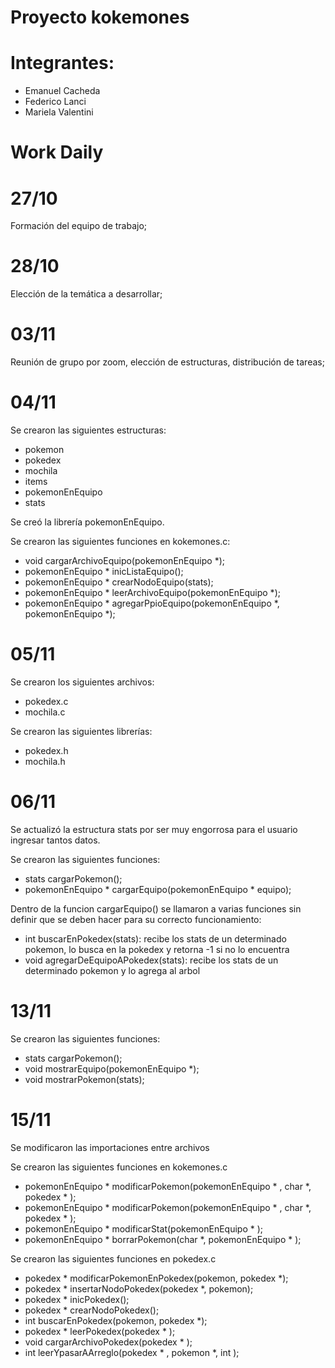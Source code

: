 # Proyecto kokemones

# Integrantes:
- Emanuel Cacheda
- Federico Lanci
- Mariela Valentini

# Work Daily

# 27/10
Formación del equipo de trabajo;

# 28/10
Elección de la temática a desarrollar;

# 03/11
Reunión de grupo por zoom, elección de estructuras, distribución de tareas;

# 04/11

Se crearon las siguientes estructuras:
- pokemon
- pokedex
- mochila
- items
- pokemonEnEquipo
- stats

Se creó la librería pokemonEnEquipo.

Se crearon las siguientes funciones en kokemones.c:

- void cargarArchivoEquipo(pokemonEnEquipo *);
- pokemonEnEquipo * inicListaEquipo();
- pokemonEnEquipo * crearNodoEquipo(stats);
- pokemonEnEquipo * leerArchivoEquipo(pokemonEnEquipo *);
- pokemonEnEquipo * agregarPpioEquipo(pokemonEnEquipo *, pokemonEnEquipo *);

# 05/11

Se crearon los siguientes archivos:

- pokedex.c
- mochila.c

Se crearon las siguientes librerías:

- pokedex.h
- mochila.h

# 06/11

Se actualizó la estructura stats por ser muy engorrosa para el usuario ingresar tantos datos.

Se crearon las siguientes funciones:

- stats cargarPokemon();
- pokemonEnEquipo * cargarEquipo(pokemonEnEquipo * equipo);

Dentro de la funcion cargarEquipo() se llamaron a varias funciones sin definir que se deben hacer para su correcto funcionamiento:

- int buscarEnPokedex(stats): recibe los stats de un determinado pokemon, lo busca en la pokedex y retorna -1 si no lo encuentra
- void agregarDeEquipoAPokedex(stats): recibe los stats de un determinado pokemon y lo agrega al arbol

# 13/11

Se crearon las siguientes funciones:

- stats cargarPokemon();
- void mostrarEquipo(pokemonEnEquipo *);
- void mostrarPokemon(stats);

# 15/11

Se modificaron las importaciones entre archivos

Se crearon las siguientes funciones en kokemones.c

- pokemonEnEquipo * modificarPokemon(pokemonEnEquipo * , char *, pokedex * );
- pokemonEnEquipo * modificarPokemon(pokemonEnEquipo * , char *, pokedex * );
- pokemonEnEquipo * modificarStat(pokemonEnEquipo * );
- pokemonEnEquipo * borrarPokemon(char *, pokemonEnEquipo * );

Se crearon las siguientes funciones en pokedex.c

- pokedex * modificarPokemonEnPokedex(pokemon, pokedex *);
- pokedex * insertarNodoPokedex(pokedex *, pokemon);
- pokedex * inicPokedex();
- pokedex * crearNodoPokedex();
- int buscarEnPokedex(pokemon, pokedex *);
- pokedex * leerPokedex(pokedex * );
- void cargarArchivoPokedex(pokedex * );
- int leerYpasarAArreglo(pokedex * , pokemon *, int );









